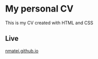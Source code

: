 # My personal CV

This is my CV created with HTML and CSS

## Live

[nmatei.github.io](https://nmatei.github.io/)
